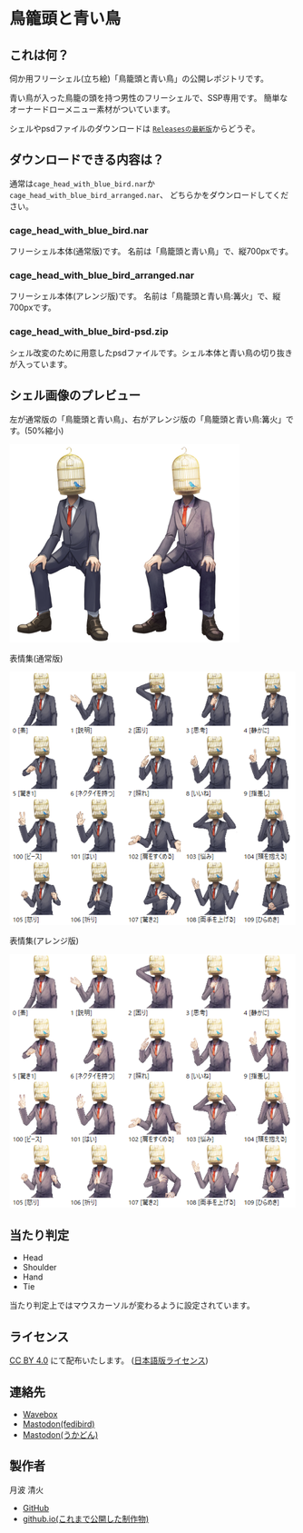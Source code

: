 # 鳥籠頭と青い鳥

## これは何？

伺か用フリーシェル(立ち絵)「鳥籠頭と青い鳥」の公開レポジトリです。

青い鳥が入った鳥籠の頭を持つ男性のフリーシェルで、SSP専用です。
簡単なオーナードローメニュー素材がついています。

シェルやpsdファイルのダウンロードは
[`Releasesの最新版`](https://github.com/tukinami/cage_head_with_blue_bird/releases/latest)からどうぞ。

## ダウンロードできる内容は？

通常は`cage_head_with_blue_bird.nar`か`cage_head_with_blue_bird_arranged.nar`、
どちらかをダウンロードしてください。

### cage\_head\_with\_blue\_bird.nar

フリーシェル本体(通常版)です。
名前は「鳥籠頭と青い鳥」で、縦700pxです。

### cage\_head\_with\_blue\_bird\_arranged.nar

フリーシェル本体(アレンジ版)です。
名前は「鳥籠頭と青い鳥:篝火」で、縦700pxです。

### cage\_head\_with\_blue\_bird-psd.zip

シェル改変のために用意したpsdファイルです。シェル本体と青い鳥の切り抜きが入っています。

## シェル画像のプレビュー

左が通常版の「鳥籠頭と青い鳥」、右がアレンジ版の「鳥籠頭と青い鳥:篝火」です。(50%縮小)

![シェルのプレビュー画像。青い鳥が入った鳥籠の頭を持つ男性のイラスト。2つ並んでおり、左が通常版、右がアレンジ版](doc/preview.png)

表情集(通常版)

![通常版の表情プレビュー画像](doc/preview_expression_normal.png)

表情集(アレンジ版)

![アレンジ版の表情プレビュー画像](doc/preview_expression_arranged.png)

## 当たり判定

- Head
- Shoulder
- Hand
- Tie

当たり判定上ではマウスカーソルが変わるように設定されています。

## ライセンス

[CC BY 4.0](https://creativecommons.org/licenses/by/4.0/) にて配布いたします。
([日本語版ライセンス](https://creativecommons.org/licenses/by/4.0/deed.ja))

## 連絡先

- [Wavebox](https://wavebox.me/wave/ersk1ec23kr3hrqr/)
- [Mastodon(fedibird)](https://fedibird.com/@tukinami_seika)
- [Mastodon(うかどん)](https://ukadon.shillest.net/@tukinami_seika)

## 製作者

月波 清火

- [GitHub](https://github.com/tukinami)
- [github.io(これまで公開した制作物)](https://tukinami.github.io)
